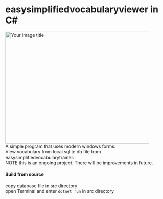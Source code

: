 # easysimplifiedvocabularyviewer in C#

<img src="https://github.com/MakiWolf/easysimplifiedvocabularyviewer/assets/73300633/815d5cd2-b3c6-4113-be10-2e0d27bc100a" alt="Your image title" height="350" width="450"/><br>
A simple program that uses modern windows forms.<br>
View vocabulary from local sqlite db file from easysimplifiedvocabularytrainer.
<br>
NOTE this is an ongoing project. There will be improvements in future.

#### Build from source
copy database file in src directory<br>
open Terminal and enter `dotnet run` in src directory
